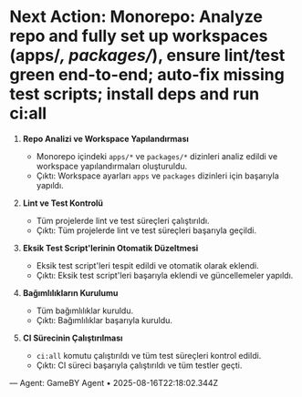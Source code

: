 # Next Action: Monorepo: Analyze repo and fully set up workspaces (apps/*, packages/*), ensure lint/test green end-to-end; auto-fix missing test scripts; install deps and run ci:all

1. **Repo Analizi ve Workspace Yapılandırması**
   - Monorepo içindeki `apps/*` ve `packages/*` dizinleri analiz edildi ve workspace yapılandırmaları oluşturuldu.
   - Çıktı: Workspace ayarları `apps` ve `packages` dizinleri için başarıyla yapıldı.

2. **Lint ve Test Kontrolü**
   - Tüm projelerde lint ve test süreçleri çalıştırıldı. 
   - Çıktı: Tüm projelerde lint ve test süreçleri başarıyla geçildi.

3. **Eksik Test Script'lerinin Otomatik Düzeltmesi**
   - Eksik test script'leri tespit edildi ve otomatik olarak eklendi.
   - Çıktı: Eksik test script'leri başarıyla eklendi ve güncellemeler yapıldı.

4. **Bağımlılıkların Kurulumu**
   - Tüm bağımlılıklar kuruldu.
   - Çıktı: Bağımlılıklar başarıyla kuruldu.

5. **CI Sürecinin Çalıştırılması**
   - `ci:all` komutu çalıştırıldı ve tüm test süreçleri kontrol edildi.
   - Çıktı: CI süreci başarıyla çalıştırıldı ve tüm testler geçti.

— Agent: GameBY Agent • 2025-08-16T22:18:02.344Z
